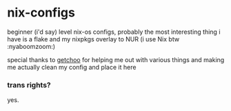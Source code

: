 # nix-configs

beginner (i'd say) level nix-os configs, probably the most interesting thing i have is a flake and my nixpkgs overlay to NUR (i use Nix btw :nyaboomzoom:)

special thanks to [getchoo](https://github.com/getchoo/) for helping me out with various things and making me actually clean my config and place it here

### trans rights?
yes. 

